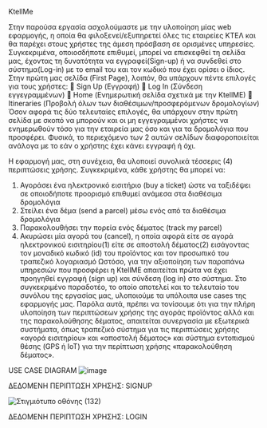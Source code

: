 KtellMe 

Στην παρούσα εργασία ασχολούμαστε με την υλοποίηση μίας web εφαρμογής, η οποία θα φιλοξενεί/εξυπηρετεί όλες τις εταιρείες ΚΤΕΛ και θα παρέχει στους χρήστες της άμεση πρόσβαση σε ορισμένες υπηρεσίες. Συγκεκριμένα, οποιοσδήποτε επιθυμεί, μπορεί να επισκεφθεί τη σελίδα μας, έχοντας τη δυνατότητα να εγγραφεί(Sign-up) ή να συνδεθεί στο σύστημα(Log-in) με το email του και τον κωδικό που έχει ορίσει ο ίδιος. Στην πρώτη μας σελίδα (First Page), λοιπόν, θα υπάρχουν πέντε επιλογές για τους χρήστες: 
	Sign Up (Εγγραφή)
	Log In (Σύνδεση εγγεγραμμένων)
	Home (Ενημερωτική σελίδα σχετικά με την KtellME)
	Itineraries (Προβολή όλων των διαθέσιμων/προσφερόμενων δρομολογίων)
Όσον αφορά τις δύο τελευταίες επιλογές, θα υπάρχουν στην πρώτη σελίδα με σκοπό να μπορούν και οι μη εγγεγραμμένοι χρήστες να ενημερωθούν τόσο για την εταιρεία μας όσο και για τα δρομολόγια που προσφέρει. Φυσικά, το περιεχόμενο των 2 αυτών σελίδων διαφοροποιείται ανάλογα με το εάν ο χρήστης έχει κάνει εγγραφή ή όχι.

Η εφαρμογή μας, στη συνέχεια, θα υλοποιεί συνολικά τέσσερις (4) περιπτώσεις χρήσης. Συγκεκριμένα, κάθε χρήστης θα μπορεί να:
1.	Αγοράσει ένα ηλεκτρονικό εισιτήριο (buy a ticket) ώστε να ταξιδέψει σε οποιοδήποτε προορισμό επιθυμεί ανάμεσα στα διαθέσιμα δρομολόγια
2.	Στείλει ένα δέμα (send a parcel) μέσω ενός από τα διαθέσιμα δρομολόγια
3.	Παρακολουθήσει την πορεία ενός δέματος (track my parcel)
4.	Ακυρώσει μία αγορά του (cancel), η οποία αφορά είτε σε αγορά ηλεκτρονικού εισιτηρίου(1) είτε σε αποστολή δέματος(2) εισάγοντας τον μοναδικό κωδικό (id) του προϊόντος και τον προσωπικό του τραπεζικό λογαριασμό 
Ωστόσο, για την αξιοποίηση των παραπάνω υπηρεσιών που προσφέρει η KtellME απαιτείται πρώτα να έχει προηγηθεί εγγραφή (sign up) και σύνδεση (log in) στο σύστημα.
Στο συγκεκριμένο παραδοτέο, το οποίο αποτελεί και το τελευταίο του συνόλου της εργασίας μας, υλοποιούμε τα υπόλοιπα use cases της εφαρμογής μας. Παρόλα αυτά, πρέπει να τονίσουμε ότι για την πλήρη υλοποίηση των περιπτώσεων χρήσης της αγοράς προϊόντος αλλά και της παρακολούθησης δέματος, απαιτείται συνεργασία με εξωτερικά συστήματα, όπως τραπεζικό σύστημα για τις περιπτώσεις χρήσης «αγορά εισιτηρίου» και «αποστολή δέματος» και σύστημα εντοπισμού θέσης (GPS ή IoT) για την περίπτωση χρήσης «παρακολούθηση δέματος».

USE CASE DIAGRAM
![image](https://user-images.githubusercontent.com/57221590/145473104-856805c0-f5a5-4144-a485-cc453e2de28c.png)


ΔΕΔΟΜΕΝΗ ΠΕΡΙΠΤΩΣΗ ΧΡΗΣΗΣ: SIGNUP

![Στιγμιότυπο οθόνης (132)](https://user-images.githubusercontent.com/57221590/145474520-d19259e9-be5a-4302-bf3e-ff23d0acc06e.png)


ΔΕΔΟΜΕΝΗ ΠΕΡΙΠΤΩΣΗ ΧΡΗΣΗΣ: LOGIN


